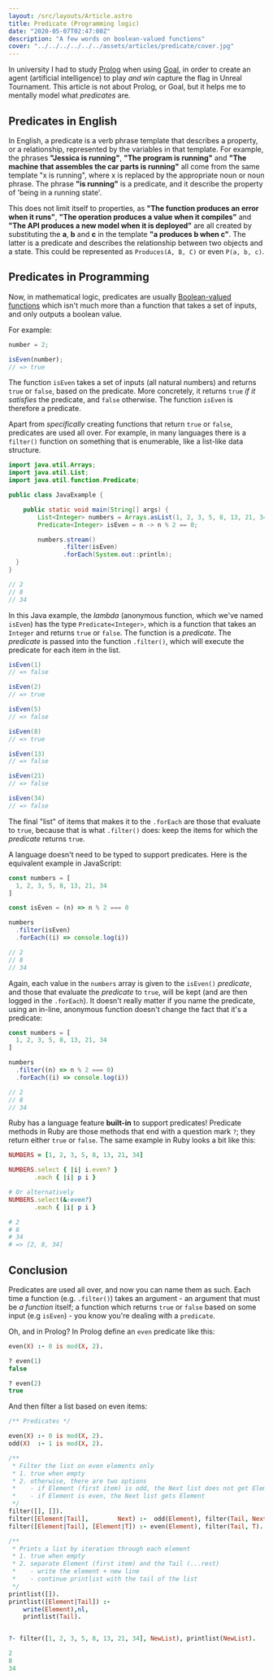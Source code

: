 ```yaml
---
layout: /src/layouts/Article.astro
title: Predicate (Programming logic)
date: "2020-05-07T02:47:00Z"
description: "A few words on boolean-valued functions"
cover: "../../../../../../assets/articles/predicate/cover.jpg"
---
```


In university I had to study [Prolog][about-prolog] when using [Goal][about-goal], in order to create an agent (artificial intelligence) to play _and win_ capture the flag in Unreal Tournament. This article is not about Prolog, or Goal, but it helps me to mentally model what _predicates_ are.

## Predicates in English

In English, a predicate is a verb phrase template that describes a property, or a relationship, represented by the variables in that template. For example, the phrases **"Jessica is running"**, **"The program is running"** and **"The machine that assembles the car parts is running"** all come from the same template "x is running", where x is replaced by the appropriate noun or noun phrase. The phrase **"is running"** is a predicate, and it describe the property of 'being in a running state'.

This does not limit itself to properties, as **"The function produces an error when it runs"**, **"The operation produces a value when it compiles"** and **"The API produces a new model when it is deployed"** are all created by substituting the **a**, **b** and **c** in the template **"a produces b when c"**. The latter is a predicate and describes the relationship between two objects and a state. This could be represented as `Produces(A, B, C)` or even `P(a, b, c)`.

## Predicates in Programming

Now, in mathematical logic, predicates are usually [Boolean-valued functions][wiki-boolean-functions] which isn't much more than a function that takes a set of inputs, and only outputs a boolean value.

For example:

```javascript
number = 2;

isEven(number);
// => true
```

The function `isEven` takes a set of inputs (all natural numbers) and returns `true` or `false`, based on the predicate. More concretely, it returns `true` _if it satisfies_ the predicate, and `false` otherwise. The function `isEven` is therefore a predicate.

Apart from _specifically_ creating functions that return `true` or `false`, predicates are used all over. For example, in many languages there is a `filter()` function on something that is enumerable, like a list-like data structure.

```java {9, 12}
import java.util.Arrays;
import java.util.List;
import java.util.function.Predicate;

public class JavaExample {

    public static void main(String[] args) {
        List<Integer> numbers = Arrays.asList(1, 2, 3, 5, 8, 13, 21, 34);
        Predicate<Integer> isEven = n -> n % 2 == 0;

        numbers.stream()
               .filter(isEven)
               .forEach(System.out::println);
  }
}

// 2
// 8
// 34
```

In this Java example, the _lambda_ (anonymous function, which we've named `isEven`) has the type `Predicate<Integer>`, which is a function that takes an `Integer` and returns `true` or `false`. The function is a _predicate_. The _predicate_ is passed into the function `.filter()`, which will execute the predicate for each item in the list.

```java
isEven(1)
// => false

isEven(2)
// => true

isEven(5)
// => false

isEven(8)
// => true

isEven(13)
// => false

isEven(21)
// => false

isEven(34)
// => false
```

The final "list" of items that makes it to the `.forEach` are those that evaluate to `true`, because that is what `.filter()` does: keep the items for which the _predicate_ returns `true`.

A language doesn't need to be typed to support predicates. Here is the equivalent example in JavaScript:

<!-- prettier-ignore -->
```javascript {5, 8}
const numbers = [
  1, 2, 3, 5, 8, 13, 21, 34
]

const isEven = (n) => n % 2 === 0

numbers
  .filter(isEven)
  .forEach((i) => console.log(i))

// 2
// 8
// 34
```

Again, each value in the `numbers` array is given to the `isEven()` _predicate_, and those that evaluate the _predicate_ to `true`, will be kept (and are then logged in the `.forEach`). It doesn't really matter if you name the predicate, using an in-line, anonymous function doesn't change the fact that it's a predicate:

<!-- prettier-ignore -->
```javascript {6}
const numbers = [
  1, 2, 3, 5, 8, 13, 21, 34
]

numbers
  .filter((n) => n % 2 === 0)
  .forEach((i) => console.log(i))

// 2
// 8
// 34
```

Ruby has a language feature **built-in** to support predicates! Predicate methods in Ruby are those methods that end with a question mark `?`; they return either `true` or `false`. The same example in Ruby looks a bit like this:

```ruby {3, 7}
NUMBERS = [1, 2, 3, 5, 8, 13, 21, 34]

NUMBERS.select { |i| i.even? }
       .each { |i| p i }

# Or alternatively
NUMBERS.select(&:even?)
       .each { |i| p i }

# 2
# 8
# 34
# => [2, 8, 34]
```

## Conclusion

Predicates are used all over, and now you can name them as such. Each time a function (e.g. `.filter()`) takes an argument - an argument that must be _a function_ itself; a function which returns `true` or `false` based on some input (e.g `isEven`) - you know you're dealing with a `predicate`.

Oh, and in Prolog? In Prolog define an `even` predicate like this:

```prolog
even(X) :- 0 is mod(X, 2).

? even(1)
false

? even(2)
true
```

And then filter a list based on even items:

```prolog
/** Predicates */

even(X) :- 0 is mod(X, 2).
odd(X)  :- 1 is mod(X, 2).

/**
 * Filter the list on even elements only
 * 1. true when empty
 * 2. otherwise, there are two options
 *    - if Element (first item) is odd, the Next list does not get Element
 *    - if Element is even, the Next list gets Element
 */
filter([], []).
filter([Element|Tail],        Next) :-  odd(Element), filter(Tail, Next).
filter([Element|Tail], [Element|T]) :- even(Element), filter(Tail, T).

/**
 * Prints a list by iteration through each element
 * 1. true when empty
 * 2. separate Element (first item) and the Tail (...rest)
 *    - write the element + new line
 *    - continue printlist with the tail of the list
 */
printlist([]).
printlist([Element|Tail]) :-
    write(Element),nl,
    printlist(Tail).


?- filter([1, 2, 3, 5, 8, 13, 21, 34], NewList), printlist(NewList).

2
8
34
```

[about-prolog]: https://www.metalevel.at/prolog
[about-goal]: https://multiagentcontest.org/publications/AppliedGOAL.pdf
[wiki-boolean-functions]: https://en.wikipedia.org/wiki/Boolean-valued_function
